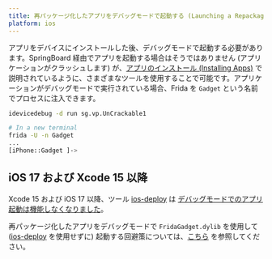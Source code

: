 ```yaml
---
title: 再パッケージ化したアプリをデバッグモードで起動する (Launching a Repackaged App in Debug Mode)
platform: ios
---
```


アプリをデバイスにインストールした後、デバッグモードで起動する必要があります。SpringBoard 経由でアプリを起動する場合はそうではありません (アプリケーションがクラッシュします) が、[アプリのインストール (Installing Apps)](MASTG-TECH-0056.md) で説明されているように、さまざまなツールを使用することで可能です。アプリケーションがデバッグモードで実行されている場合、Frida を `Gadget` という名前でプロセスに注入できます。

```bash
idevicedebug -d run sg.vp.UnCrackable1

# In a new terminal
frida -U -n Gadget
...
[iPhone::Gadget ]-> 
```

## iOS 17 および Xcode 15 以降

Xcode 15 および iOS 17 以降、ツール [ios-deploy](../../tools/ios/MASTG-TOOL-0054.md) は [デバッグモードでのアプリ起動は機能しなくなりました](https://github.com/ios-control/ios-deploy/issues/588)。

再パッケージ化したアプリをデバッグモードで `FridaGadget.dylib` を使用して ([ios-deploy](../../tools/ios/MASTG-TOOL-0054.md) を使用せずに) 起動する回避策については、[こちら](https://github.com/ios-control/ios-deploy/issues/588#issuecomment-1907913430) を参照してください。
